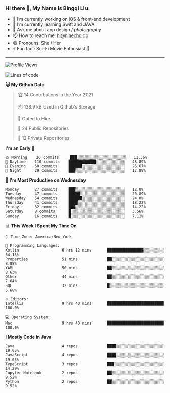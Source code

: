 ### Hi there 👋, My Name is Bingqi Liu.

- 🔭 I’m currently working on iOS & front-end development
- 🌱 I’m currently learning Swift and JAVA
- 💬 Ask me about app design / *photography*
- 📫 How to reach me: hi@ninecho.co
- 😄 Pronouns: She / Her
- ⚡ Fun fact: Sci-Fi Movie Enthusiast 🚀

---

<!--START_SECTION:waka-->
![Profile Views](http://img.shields.io/badge/Profile%20Views-0-blue)

![Lines of code](https://img.shields.io/badge/From%20Hello%20World%20I%27ve%20Written-3.1%20million%20lines%20of%20code-blue)

**🐱 My Github Data** 

> 🏆 14 Contributions in the Year 2021
 > 
> 📦 138.9 kB Used in Github's Storage 
 > 
> 💼 Opted to Hire
 > 
> 📜 24 Public Repositories 
 > 
> 🔑 12 Private Repositories  
 > 
**I'm an Early 🐤** 

```text
🌞 Morning    26 commits     ███░░░░░░░░░░░░░░░░░░░░░░   11.56% 
🌆 Daytime    110 commits    ████████████░░░░░░░░░░░░░   48.89% 
🌃 Evening    60 commits     ██████░░░░░░░░░░░░░░░░░░░   26.67% 
🌙 Night      29 commits     ███░░░░░░░░░░░░░░░░░░░░░░   12.89%

```
📅 **I'm Most Productive on Wednesday** 

```text
Monday       27 commits     ███░░░░░░░░░░░░░░░░░░░░░░   12.0% 
Tuesday      47 commits     █████░░░░░░░░░░░░░░░░░░░░   20.89% 
Wednesday    54 commits     ██████░░░░░░░░░░░░░░░░░░░   24.0% 
Thursday     41 commits     ████░░░░░░░░░░░░░░░░░░░░░   18.22% 
Friday       32 commits     ███░░░░░░░░░░░░░░░░░░░░░░   14.22% 
Saturday     8 commits      █░░░░░░░░░░░░░░░░░░░░░░░░   3.56% 
Sunday       16 commits     █░░░░░░░░░░░░░░░░░░░░░░░░   7.11%

```


📊 **This Week I Spent My Time On** 

```text
⌚︎ Time Zone: America/New_York

💬 Programming Languages: 
Kotlin                   6 hrs 12 mins       ████████████████░░░░░░░░░   64.15% 
Properties               51 mins             ██░░░░░░░░░░░░░░░░░░░░░░░   8.88% 
YAML                     50 mins             ██░░░░░░░░░░░░░░░░░░░░░░░   8.63% 
Other                    44 mins             ██░░░░░░░░░░░░░░░░░░░░░░░   7.64% 
SQL                      32 mins             █░░░░░░░░░░░░░░░░░░░░░░░░   5.68%

🔥 Editors: 
IntelliJ                 9 hrs 40 mins       █████████████████████████   100.0%

💻 Operating System: 
Mac                      9 hrs 40 mins       █████████████████████████   100.0%

```

**I Mostly Code in Java** 

```text
Java                     4 repos             ████░░░░░░░░░░░░░░░░░░░░░   19.05% 
JavaScript               4 repos             ████░░░░░░░░░░░░░░░░░░░░░   19.05% 
TypeScript               3 repos             ███░░░░░░░░░░░░░░░░░░░░░░   14.29% 
Jupyter Notebook         2 repos             ██░░░░░░░░░░░░░░░░░░░░░░░   9.52% 
Python                   2 repos             ██░░░░░░░░░░░░░░░░░░░░░░░   9.52%

```



<!--END_SECTION:waka-->
